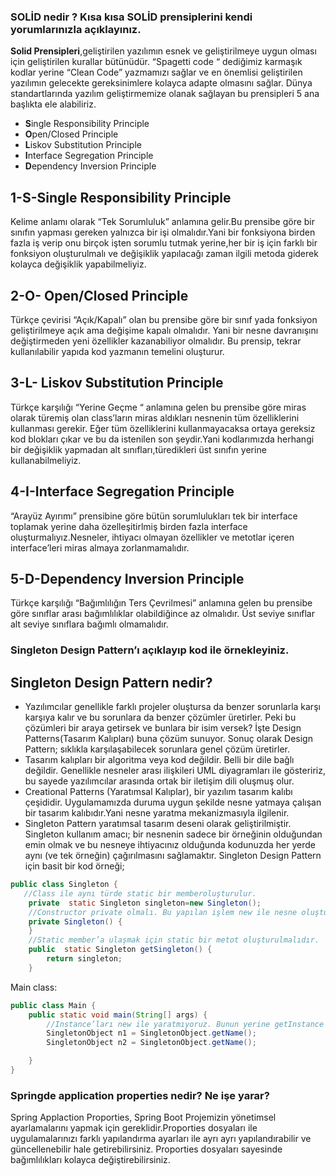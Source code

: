 ### SOLİD nedir ? Kısa kısa SOLİD prensiplerini kendi yorumlarınızla açıklayınız.
**Solid Prensipleri**,geliştirilen yazılımın esnek ve geliştirilmeye uygun olması için geliştirilen kurallar bütünüdür.  “Spagetti code “ dediğimiz karmaşık kodlar yerine “Clean Code” yazmamızı  sağlar  ve  en önemlisi  geliştirilen yazılımın gelecekte gereksinimlere kolayca adapte olmasını sağlar.
Dünya standartlarında yazılım geliştirmemize olanak sağlayan bu prensipleri 5 ana başlıkta ele alabiliriz.
- **S**ingle Responsibility Principle
- **O**pen/Closed Principle
- **L**iskov Substitution Principle
- **I**nterface Segregation Principle
- **D**ependency Inversion Principle

## 1-**S**-Single Responsibility Principle

Kelime anlamı olarak “Tek Sorumluluk” anlamına gelir.Bu prensibe göre bir sınıfın yapması gereken yalnızca bir işi olmalıdır.Yani bir fonksiyona birden fazla iş verip onu birçok işten sorumlu tutmak yerine,her bir iş için farklı bir fonksiyon oluşturulmalı ve değişiklik yapılacağı zaman ilgili metoda  giderek kolayca değişiklik yapabilmeliyiz.

## 2-**O**- Open/Closed Principle

Türkçe çevirisi “Açık/Kapalı” olan bu prensibe göre bir sınıf yada fonksiyon geliştirilmeye  açık ama değişime kapalı olmalıdır. Yani bir nesne davranışını değiştirmeden yeni özellikler kazanabiliyor olmalıdır. Bu prensip, tekrar kullanılabilir yapıda kod yazmanın temelini oluşturur.

## 3-**L**- Liskov Substitution Principle

Türkçe karşılığı “Yerine Geçme “ anlamına gelen bu prensibe göre miras olarak türemiş olan class’ların miras aldıkları nesnenin tüm özelliklerini kullanması gerekir. Eğer tüm özelliklerini kullanmayacaksa ortaya gereksiz kod blokları  çıkar ve bu da istenilen son şeydir.Yani kodlarımızda herhangi bir değişiklik yapmadan alt sınıfları,türedikleri üst sınıfın yerine kullanabilmeliyiz.

## 4-I-Interface Segregation Principle

“Arayüz Ayırımı” prensibine göre bütün sorumlulukları tek bir interface toplamak yerine daha özelleşitirlmiş birden fazla interface  oluşturmalıyız.Nesneler, ihtiyacı olmayan özellikler ve metotlar içeren interface’leri miras almaya zorlanmamalıdır.

## 5-D-Dependency Inversion Principle

Türkçe karşılığı “Bağımlılığın Ters Çevrilmesi” anlamına gelen bu prensibe göre sınıflar arası bağımlılıklar olabildiğince az olmalıdır. Üst seviye sınıflar alt seviye sınıflara bağımlı olmamalıdır.


### Singleton Design Pattern’ı açıklayıp kod ile örnekleyiniz.
## Singleton Design Pattern nedir?
- Yazılımcılar genellikle farklı projeler oluştursa da benzer sorunlarla karşı karşıya kalır ve bu sorunlara da benzer çözümler üretirler.  Peki bu çözümleri bir araya getirsek ve bunlara bir isim versek? İşte Design Patterns(Tasarım Kalıpları) buna çözüm sunuyor.  Sonuç olarak Design Pattern; sıklıkla karşılaşabilecek sorunlara genel çözüm üretirler.
- Tasarım kalıpları bir algoritma veya kod değildir. Belli bir dile bağlı değildir. Genellikle nesneler arası ilişkileri UML diyagramları ile gösteririz, bu sayede yazılımcılar arasında ortak bir iletişim dili oluşmuş olur.
-  Creational Patterns (Yaratımsal Kalıplar),  bir yazılım tasarım kalıbı çeşididir. Uygulamamızda duruma uygun şekilde nesne yatmaya çalışan bir tasarım kalıbıdır.Yani nesne yaratma mekanizmasıyla ilgilenir.
- Singleton Pattern yaratımsal tasarım deseni olarak geliştirilmiştir. Singleton kullanım amacı; bir nesnenin sadece bir örneğinin olduğundan emin olmak ve bu nesneye ihtiyacınız olduğunda kodunuzda her yerde aynı (ve tek örneğin) çağırılmasını sağlamaktır. 
Singleton Design Pattern için basit bir kod örneği;
```java
public class Singleton {
   //Class ile aynı türde static bir memberoluşturulur. 
    private  static Singleton singleton=new Singleton();
    //Constructor private olmalı. Bu yapılan işlem new ile nesne oluşturulmasını engeller.
    private Singleton() {
    }
    //Static member’a ulaşmak için static bir metot oluşturulmalıdır.
    public  static Singleton getSingleton() {
        return singleton;
    }
```
Main class:
```java
public class Main {
    public static void main(String[] args) {
        //Instance’ları new ile yaratmıyoruz. Bunun yerine getInstance metodunu kullanıyoruz. Bu metot ise bize her defasında yeni bir nesne oluştursakta aynı instance’ı veriyor.
        SingletonObject n1 = SingletonObject.getName();
        SingletonObject n2 = SingletonObject.getName();

    }
}
```
### Springde application properties nedir? Ne işe yarar?

Spring Applaction Proporties, Spring Boot Projemizin yönetimsel ayarlamalarını yapmak için gereklidir.Proporties dosyaları ile uygulamalarınızı farklı yapılandırma ayarları ile ayrı ayrı yapılandırabilir ve güncellenebilir hale getirebilirsiniz. Proporties dosyaları sayesinde bağımlılıkları kolayca değiştirebilirsiniz.









